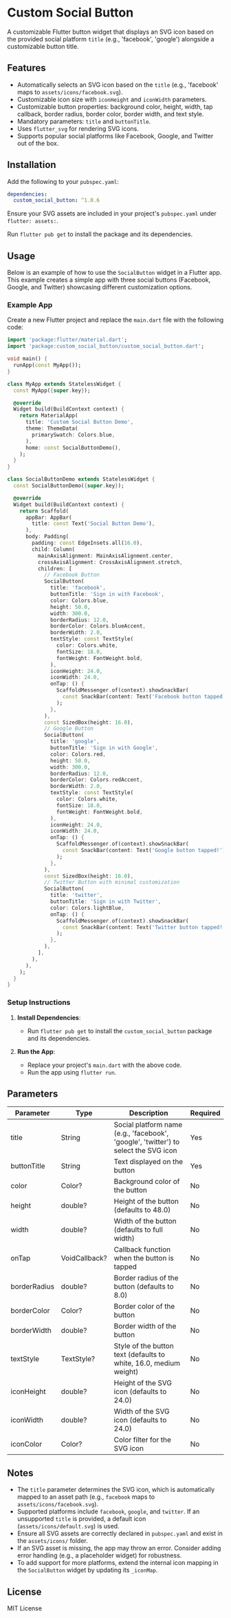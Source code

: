 # Custom Social Button

A customizable Flutter button widget that displays an SVG icon based on the provided social platform `title` (e.g., 'facebook', 'google') alongside a customizable button title.

## Features
- Automatically selects an SVG icon based on the `title` (e.g., 'facebook' maps to `assets/icons/facebook.svg`).
- Customizable icon size with `iconHeight` and `iconWidth` parameters.
- Customizable button properties: background color, height, width, tap callback, border radius, border color, border width, and text style.
- Mandatory parameters: `title` and `buttonTitle`.
- Uses `flutter_svg` for rendering SVG icons.
- Supports popular social platforms like Facebook, Google, and Twitter out of the box.

## Installation
Add the following to your `pubspec.yaml`:

```yaml
dependencies:
  custom_social_button: ^1.0.6
```

Ensure your SVG assets are included in your project's `pubspec.yaml` under `flutter: assets:`.

Run `flutter pub get` to install the package and its dependencies.

## Usage
Below is an example of how to use the `SocialButton` widget in a Flutter app. This example creates a simple app with three social buttons (Facebook, Google, and Twitter) showcasing different customization options.

### Example App

Create a new Flutter project and replace the `main.dart` file with the following code:

```dart
import 'package:flutter/material.dart';
import 'package:custom_social_button/custom_social_button.dart';

void main() {
  runApp(const MyApp());
}

class MyApp extends StatelessWidget {
  const MyApp({super.key});

  @override
  Widget build(BuildContext context) {
    return MaterialApp(
      title: 'Custom Social Button Demo',
      theme: ThemeData(
        primarySwatch: Colors.blue,
      ),
      home: const SocialButtonDemo(),
    );
  }
}

class SocialButtonDemo extends StatelessWidget {
  const SocialButtonDemo({super.key});

  @override
  Widget build(BuildContext context) {
    return Scaffold(
      appBar: AppBar(
        title: const Text('Social Button Demo'),
      ),
      body: Padding(
        padding: const EdgeInsets.all(16.0),
        child: Column(
          mainAxisAlignment: MainAxisAlignment.center,
          crossAxisAlignment: CrossAxisAlignment.stretch,
          children: [
            // Facebook Button
            SocialButton(
              title: 'facebook',
              buttonTitle: 'Sign in with Facebook',
              color: Colors.blue,
              height: 50.0,
              width: 300.0,
              borderRadius: 12.0,
              borderColor: Colors.blueAccent,
              borderWidth: 2.0,
              textStyle: const TextStyle(
                color: Colors.white,
                fontSize: 18.0,
                fontWeight: FontWeight.bold,
              ),
              iconHeight: 24.0,
              iconWidth: 24.0,
              onTap: () {
                ScaffoldMessenger.of(context).showSnackBar(
                  const SnackBar(content: Text('Facebook button tapped!')),
                );
              },
            ),
            const SizedBox(height: 16.0),
            // Google Button
            SocialButton(
              title: 'google',
              buttonTitle: 'Sign in with Google',
              color: Colors.red,
              height: 50.0,
              width: 300.0,
              borderRadius: 12.0,
              borderColor: Colors.redAccent,
              borderWidth: 2.0,
              textStyle: const TextStyle(
                color: Colors.white,
                fontSize: 18.0,
                fontWeight: FontWeight.bold,
              ),
              iconHeight: 24.0,
              iconWidth: 24.0,
              onTap: () {
                ScaffoldMessenger.of(context).showSnackBar(
                  const SnackBar(content: Text('Google button tapped!')),
                );
              },
            ),
            const SizedBox(height: 16.0),
            // Twitter Button with minimal customization
            SocialButton(
              title: 'twitter',
              buttonTitle: 'Sign in with Twitter',
              color: Colors.lightBlue,
              onTap: () {
                ScaffoldMessenger.of(context).showSnackBar(
                  const SnackBar(content: Text('Twitter button tapped!')),
                );
              },
            ),
          ],
        ),
      ),
    );
  }
}
```

### Setup Instructions
1. **Install Dependencies**:
   - Run `flutter pub get` to install the `custom_social_button` package and its dependencies.

2. **Run the App**:
   - Replace your project's `main.dart` with the above code.
   - Run the app using `flutter run`.

## Parameters
| Parameter      | Type              | Description                                      | Required |
|----------------|-------------------|--------------------------------------------------|----------|
| title          | String            | Social platform name (e.g., 'facebook', 'google', 'twitter') to select the SVG icon | Yes      |
| buttonTitle    | String            | Text displayed on the button                     | Yes      |
| color          | Color?            | Background color of the button                   | No       |
| height         | double?           | Height of the button (defaults to 48.0)         | No       |
| width          | double?           | Width of the button (defaults to full width)    | No       |
| onTap          | VoidCallback?     | Callback function when the button is tapped      | No       |
| borderRadius   | double?           | Border radius of the button (defaults to 8.0)   | No       |
| borderColor    | Color?            | Border color of the button                       | No       |
| borderWidth    | double?           | Border width of the button                       | No       |
| textStyle      | TextStyle?        | Style of the button text (defaults to white, 16.0, medium weight) | No       |
| iconHeight     | double?           | Height of the SVG icon (defaults to 24.0)       | No       |
| iconWidth      | double?           | Width of the SVG icon (defaults to 24.0)        | No       |
| iconColor      | Color?            | Color filter for the SVG icon                    | No       |

## Notes
- The `title` parameter determines the SVG icon, which is automatically mapped to an asset path (e.g., `facebook` maps to `assets/icons/facebook.svg`).
- Supported platforms include `facebook`, `google`, and `twitter`. If an unsupported `title` is provided, a default icon (`assets/icons/default.svg`) is used.
- Ensure all SVG assets are correctly declared in `pubspec.yaml` and exist in the `assets/icons/` folder.
- If an SVG asset is missing, the app may throw an error. Consider adding error handling (e.g., a placeholder widget) for robustness.
- To add support for more platforms, extend the internal icon mapping in the `SocialButton` widget by updating its `_iconMap`.

## License
MIT License